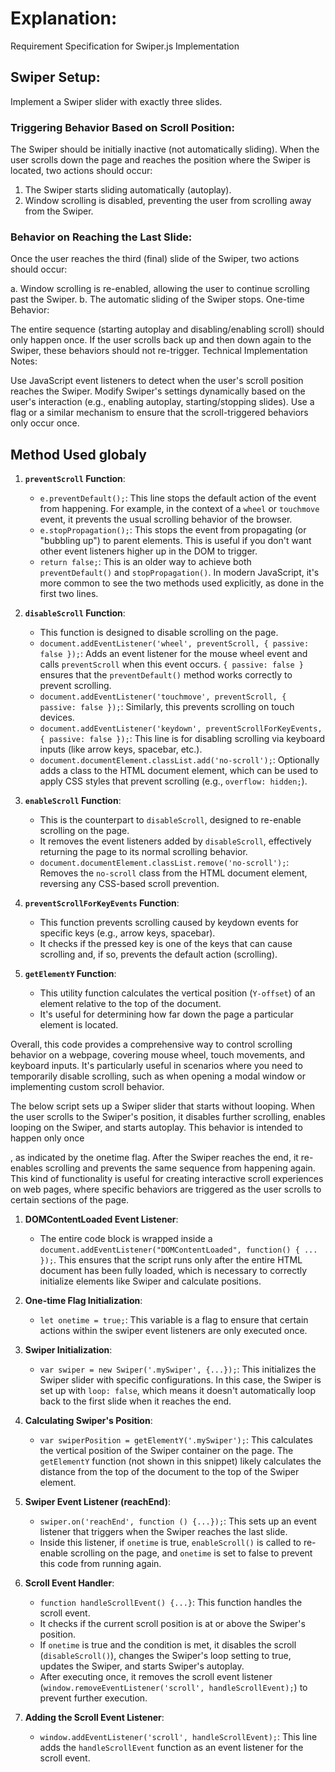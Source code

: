 # Explanation:
Requirement Specification for Swiper.js Implementation

## Swiper Setup:

Implement a Swiper slider with exactly three slides.

### Triggering Behavior Based on Scroll Position:

The Swiper should be initially inactive (not automatically sliding).
When the user scrolls down the page and reaches the position where the Swiper is located, two actions should occur:
1. The Swiper starts sliding automatically (autoplay).
1. Window scrolling is disabled, preventing the user from scrolling away from the Swiper.


### Behavior on Reaching the Last Slide:

Once the user reaches the third (final) slide of the Swiper, two actions should occur:

a. Window scrolling is re-enabled, allowing the user to continue scrolling past the Swiper.
b. The automatic sliding of the Swiper stops.
One-time Behavior:

The entire sequence (starting autoplay and disabling/enabling scroll) should only happen once. If the user scrolls back up and then down again to the Swiper, these behaviors should not re-trigger.
Technical Implementation Notes:

Use JavaScript event listeners to detect when the user's scroll position reaches the Swiper.
Modify Swiper's settings dynamically based on the user's interaction (e.g., enabling autoplay, starting/stopping slides).
Use a flag or a similar mechanism to ensure that the scroll-triggered behaviors only occur once.


## Method Used globaly

1. **`preventScroll` Function**:
    - `e.preventDefault();`: This line stops the default action of the event from happening. For example, in the context of a `wheel` or `touchmove` event, it prevents the usual scrolling behavior of the browser.
    - `e.stopPropagation();`: This stops the event from propagating (or "bubbling up") to parent elements. This is useful if you don't want other event listeners higher up in the DOM to trigger.
    - `return false;`: This is an older way to achieve both `preventDefault()` and `stopPropagation()`. In modern JavaScript, it's more common to see the two methods used explicitly, as done in the first two lines.

2. **`disableScroll` Function**:
    - This function is designed to disable scrolling on the page.
    - `document.addEventListener('wheel', preventScroll, { passive: false });`: Adds an event listener for the mouse wheel event and calls `preventScroll` when this event occurs. `{ passive: false }` ensures that the `preventDefault()` method works correctly to prevent scrolling.
    - `document.addEventListener('touchmove', preventScroll, { passive: false });`: Similarly, this prevents scrolling on touch devices.
    - `document.addEventListener('keydown', preventScrollForKeyEvents, { passive: false });`: This line is for disabling scrolling via keyboard inputs (like arrow keys, spacebar, etc.).
    - `document.documentElement.classList.add('no-scroll');`: Optionally adds a class to the HTML document element, which can be used to apply CSS styles that prevent scrolling (e.g., `overflow: hidden;`).

3. **`enableScroll` Function**:
    - This is the counterpart to `disableScroll`, designed to re-enable scrolling on the page.
    - It removes the event listeners added by `disableScroll`, effectively returning the page to its normal scrolling behavior.
    - `document.documentElement.classList.remove('no-scroll');`: Removes the `no-scroll` class from the HTML document element, reversing any CSS-based scroll prevention.

4. **`preventScrollForKeyEvents` Function**:
    - This function prevents scrolling caused by keydown events for specific keys (e.g., arrow keys, spacebar).
    - It checks if the pressed key is one of the keys that can cause scrolling and, if so, prevents the default action (scrolling).

5. **`getElementY` Function**:
    - This utility function calculates the vertical position (`Y-offset`) of an element relative to the top of the document.
    - It's useful for determining how far down the page a particular element is located.

Overall, this code provides a comprehensive way to control scrolling behavior on a webpage, covering mouse wheel, touch movements, and keyboard inputs. It's particularly useful in scenarios where you need to temporarily disable scrolling, such as when opening a modal window or implementing custom scroll behavior.

The below script sets up a Swiper slider that starts without looping. When the user scrolls to the Swiper's position, it disables further scrolling, enables looping on the Swiper, and starts autoplay. This behavior is intended to happen only once

, as indicated by the onetime flag. After the Swiper reaches the end, it re-enables scrolling and prevents the same sequence from happening again. This kind of functionality is useful for creating interactive scroll experiences on web pages, where specific behaviors are triggered as the user scrolls to certain sections of the page.


1. **DOMContentLoaded Event Listener**:
    - The entire code block is wrapped inside a `document.addEventListener("DOMContentLoaded", function() { ... });`. This ensures that the script runs only after the entire HTML document has been fully loaded, which is necessary to correctly initialize elements like Swiper and calculate positions.

2. **One-time Flag Initialization**:
    - `let onetime = true;`: This variable is a flag to ensure that certain actions within the swiper event listeners are only executed once.

3. **Swiper Initialization**:
    - `var swiper = new Swiper('.mySwiper', {...});`: This initializes the Swiper slider with specific configurations. In this case, the Swiper is set up with `loop: false`, which means it doesn't automatically loop back to the first slide when it reaches the end.

4. **Calculating Swiper's Position**:
    - `var swiperPosition = getElementY('.mySwiper');`: This calculates the vertical position of the Swiper container on the page. The `getElementY` function (not shown in this snippet) likely calculates the distance from the top of the document to the top of the Swiper element.

5. **Swiper Event Listener (reachEnd)**:
    - `swiper.on('reachEnd', function () {...});`: This sets up an event listener that triggers when the Swiper reaches the last slide.
    - Inside this listener, if `onetime` is true, `enableScroll()` is called to re-enable scrolling on the page, and `onetime` is set to false to prevent this code from running again.

6. **Scroll Event Handler**:
    - `function handleScrollEvent() {...}`: This function handles the scroll event.
    - It checks if the current scroll position is at or above the Swiper's position.
    - If `onetime` is true and the condition is met, it disables the scroll (`disableScroll()`), changes the Swiper's loop setting to true, updates the Swiper, and starts Swiper's autoplay.
    - After executing once, it removes the scroll event listener (`window.removeEventListener('scroll', handleScrollEvent);`) to prevent further execution.

7. **Adding the Scroll Event Listener**:
    - `window.addEventListener('scroll', handleScrollEvent);`: This line adds the `handleScrollEvent` function as an event listener for the scroll event.

